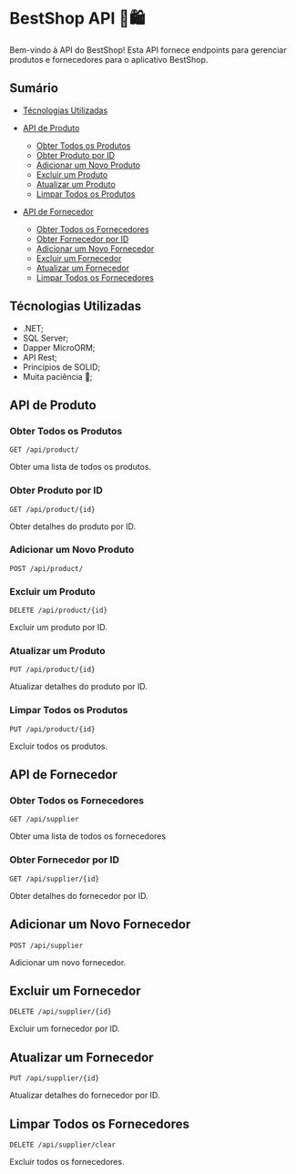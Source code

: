 # BestShop API 🛒🛍️

Bem-vindo à API do BestShop! Esta API fornece endpoints para gerenciar produtos e fornecedores para o aplicativo BestShop.

## Sumário
- [Técnologias Utilizadas](#tecnologias)

- [API de Produto](#api-de-produto)
  - [Obter Todos os Produtos](#obter-todos-os-produtos)
  - [Obter Produto por ID](#obter-produto-por-id)
  - [Adicionar um Novo Produto](#adicionar-um-novo-produto)
  - [Excluir um Produto](#excluir-um-produto)
  - [Atualizar um Produto](#atualizar-um-produto)
  - [Limpar Todos os Produtos](#limpar-todos-os-produtos)

- [API de Fornecedor](#api-de-fornecedor)
  - [Obter Todos os Fornecedores](#obter-todos-os-fornecedores)
  - [Obter Fornecedor por ID](#obter-fornecedor-por-id)
  - [Adicionar um Novo Fornecedor](#adicionar-um-novo-fornecedor)
  - [Excluir um Fornecedor](#excluir-um-fornecedor)
  - [Atualizar um Fornecedor](#atualizar-um-fornecedor)
  - [Limpar Todos os Fornecedores](#limpar-todos-os-fornecedores)

## Técnologias Utilizadas
  - .NET;
  - SQL Server;
  - Dapper MicroORM;
  - API Rest;
  - Princípios de SOLID;
  - Muita paciência 💙;

## API de Produto

### Obter Todos os Produtos

```http
GET /api/product/
```
Obter uma lista de todos os produtos.

### Obter Produto por ID

```http
GET /api/product/{id}
```
Obter detalhes do produto por ID.

### Adicionar um Novo Produto

```http
POST /api/product/
```

### Excluir um Produto

```http
DELETE /api/product/{id}
```
Excluir um produto por ID.

### Atualizar um Produto

```http
PUT /api/product/{id}
```
Atualizar detalhes do produto por ID.

### Limpar Todos os Produtos

```http
PUT /api/product/{id}
```
Excluir todos os produtos.

## API de Fornecedor

### Obter Todos os Fornecedores

```http
GET /api/supplier
```
Obter uma lista de todos os fornecedores

### Obter Fornecedor por ID

```http
GET /api/supplier/{id}
```
Obter detalhes do fornecedor por ID.

## Adicionar um Novo Fornecedor

```http
POST /api/supplier
```
Adicionar um novo fornecedor.

## Excluir um Fornecedor

```http
DELETE /api/supplier/{id}
```
Excluir um fornecedor por ID.

## Atualizar um Fornecedor

```http
PUT /api/supplier/{id}
```
Atualizar detalhes do fornecedor por ID.

## Limpar Todos os Fornecedores

```http
DELETE /api/supplier/clear
```
Excluir todos os fornecedores.
